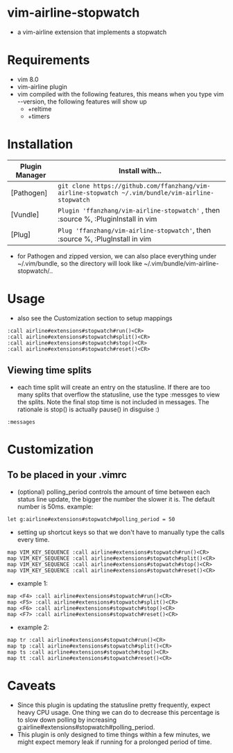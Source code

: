 # vim-airline-stopwatch
- a vim-airline extension that implements a stopwatch

# Requirements
- vim 8.0
- vim-airline plugin
- vim compiled with the following features, this means when you type
    vim --version, the following features will show up
    - +reltime
    - +timers

# Installation
| Plugin Manager | Install with... |
| ------------- | ------------- |
| [Pathogen] | `git clone https://github.com/ffanzhang/vim-airline-stopwatch ~/.vim/bundle/vim-airline-stopwatch`|
| [Vundle] | `Plugin 'ffanzhang/vim-airline-stopwatch'` , then :source %, :PluginInstall in vim|
| [Plug] | `Plug 'ffanzhang/vim-airline-stopwatch'`, then :source %, :PlugInstall in vim|
- for Pathogen and zipped version, we can also place everything under ~/.vim/bundle, so
  the directory will look like ~/.vim/bundle/vim-airline-stopwatch/..

# Usage
- also see the Customization section to setup mappings
```
:call airline#extensions#stopwatch#run()<CR>
:call airline#extensions#stopwatch#split()<CR>
:call airline#extensions#stopwatch#stop()<CR>
:call airline#extensions#stopwatch#reset()<CR>
```

## Viewing time splits
- each time split will create an entry on the statusline. If there are
too many splits that overflow the statusline, use the type :messges to view
the splits. Note the final stop time is not included in messages. The
rationale is stop() is actually pause() in disguise :)
```
:messages
```

# Customization
## To be placed in your .vimrc
- (optional) polling_period controls the amount of time between
each status line update, the bigger the number the slower it is.
The default number is 50ms. example:
```
let g:airline#extensions#stopwatch#polling_period = 50
```
- setting up shortcut keys so that we don't have to manually type the
calls every time.
```
map VIM_KEY_SEQUENCE :call airline#extensions#stopwatch#run()<CR>
map VIM_KEY_SEQUENCE :call airline#extensions#stopwatch#split()<CR>
map VIM_KEY_SEQUENCE :call airline#extensions#stopwatch#stop()<CR>
map VIM_KEY_SEQUENCE :call airline#extensions#stopwatch#reset()<CR>
```
- example 1:
```
map <F4> :call airline#extensions#stopwatch#run()<CR>
map <F5> :call airline#extensions#stopwatch#split()<CR>
map <F6> :call airline#extensions#stopwatch#stop()<CR>
map <F7> :call airline#extensions#stopwatch#reset()<CR>
```
- example 2:

```
map tr :call airline#extensions#stopwatch#run()<CR>
map tp :call airline#extensions#stopwatch#split()<CR>
map ts :call airline#extensions#stopwatch#stop()<CR>
map tt :call airline#extensions#stopwatch#reset()<CR>
```

# Caveats
- Since this plugin is updating the statusline pretty frequently, expect heavy
  CPU usage. One thing we can do to decrease this percentage is to slow down
  polling by increasing g:airline#extensions#stopwatch#polling_period.
- This plugin is only designed to time things within a few minutes, we might
  expect memory leak if running for a prolonged period of time.

